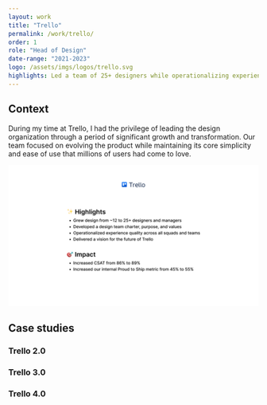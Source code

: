```yaml
---
layout: work
title: "Trello"
permalink: /work/trello/
order: 1
role: "Head of Design"
date-range: "2021-2023"
logo: /assets/imgs/logos/trello.svg
highlights: Led a team of 25+ designers while operationalizing experience quality across the organization.
---
```


## Context

During my time at Trello, I had the privilege of leading the design organization through a period of significant growth and transformation. Our team focused on evolving the product while maintaining its core simplicity and ease of use that millions of users had come to love.

<img src="/assets/work/trello/Trello01.png" alt="Trello highlights">

## Case studies

### Trello 2.0

### Trello 3.0

### Trello 4.0